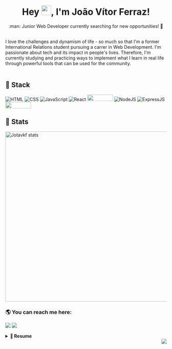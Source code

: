 <h1 align="center">Hey <img src="https://raw.githubusercontent.com/kaueMarques/kaueMarques/master/hi.gif" width="30px">, I'm João Vítor Ferraz!</h1>

<p align="center"> :man: Junior Web Developer currently searching for new opportunities! 🔭</p
<br></br>
I love the challenges and dynamism of life - so much so that I'm a former International Relations student pursuing a carrer in Web Development. I'm passionate about tech and its impact in people's lives. Therefore, I'm currently studying and practicing ways to implement what I learn in real life through powerful tools that can be used for the community.
<br></br>

## :floppy_disk: Stack

![HTML](https://img.shields.io/badge/HTML5-E34F26?style=flat-square&logo=html5&logoColor=white) 
![CSS](https://img.shields.io/badge/CSS3-1572B6?style=flat-square&logo=css3&logoColor=white)
![JavaScript](https://img.shields.io/badge/JavaScript-F7DF1E?style=flat-square&logo=javascript&logoColor=black)
![React](https://img.shields.io/badge/React-20232A?style=flat-square&logo=react&logoColor=61DAFB)
<img height="20px" width="80px" src="https://img.shields.io/badge/Tailwind_CSS-38B2AC?style=for-the-badge&logo=tailwind-css&logoColor=white" />
![NodeJS](https://img.shields.io/badge/Node.js-43853D?style=flat-square&logo=node.js&logoColor=white)
![ExpressJS](https://img.shields.io/badge/Express.js-404D59?style=flat-square&logo=express&logoColor=white)
<img height="20px" width="80px" src="https://img.shields.io/badge/MongoDB-4EA94B?style=for-the-badge&logo=mongodb&logoColor=white"/>

## :crystal_ball: Stats

<p align="left">
<img width="530em" src="https://github-readme-stats.vercel.app/api?username=jotavkf&show_icons=true&theme=vision-friendly-dark" alt="Jotavkf stats"/>
</p>

### :earth_americas: You can reach me here:

<a href="mailto:jvkferraz@gmail.com"><img src="https://img.shields.io/badge/Gmail-D14836?style=for-the-badge&logo=gmail&logoColor=white"/></a>
<a href="https://linkedin.com/in/jvkf"><img src="https://img.shields.io/badge/LinkedIn-0077B5?style=for-the-badge&logo=linkedin&logoColor=white"/></a>

<details>
  <summary><b>📃 Resume</b></summary>


## Education

- 📖 **Bootcamp Full-stack Web Development**\
📆 Jan 2022 - Mar 2022 (Full-time)\
📍 **Ironhack Brazil**

</details>

<img align="right" src="https://img.shields.io/badge/Linux-FCC624?style=for-the-badge&logo=linux&logoColor=black" />
